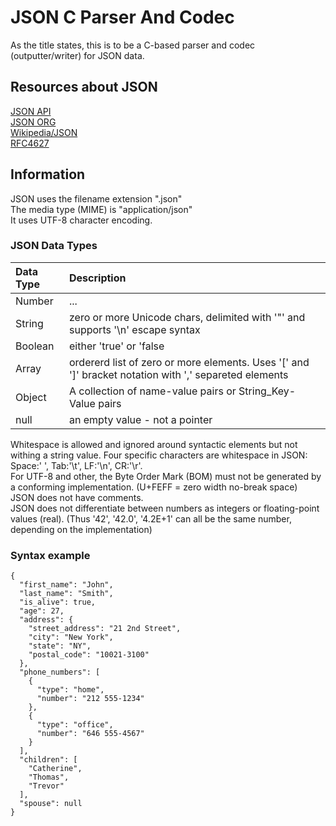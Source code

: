 # JSON C Parser And Codec
As the title states, this is to be a C-based parser and codec (outputter/writer) for JSON data.  

## Resources about JSON
[JSON API](https://jsonapi.org/examples/)  
[JSON ORG](https://json.org/example)  
[Wikipedia/JSON](https://en.wikipedia.org/wiki/JSON)  
[RFC4627](https://datatracker.ietf.org/doc/html/rfc4627)  

## Information
JSON uses the filename extension ".json"  
The media type (MIME) is "application/json"  
It uses UTF-8 character encoding.  

### JSON Data Types
| Data Type | Description |
| :-- | :-- |
| Number | ... |
| String | zero or more Unicode chars, delimited with '"' and supports '\n' escape syntax |
| Boolean | either 'true' or 'false |
| Array	| ordererd list of zero or more elements. Uses '[' and ']' bracket notation with ',' separeted elements |
| Object | A collection of name-value pairs or String_Key-Value pairs |
| null | an empty value - not a pointer |

Whitespace is allowed and ignored around syntactic elements but not withing a string value.
Four specific characters are whitespace in JSON: Space:' ', Tab:'\t', LF:'\n', CR:'\r'.  
For UTF-8 and other, the Byte Order Mark (BOM) must not be generated by a conforming implementation. (U+FEFF = zero width no-break space)  
JSON does not have comments.  
JSON does not differentiate between numbers as integers or floating-point values (real).  (Thus '42', '42.0', '4.2E+1' can all be the same number, depending on the implementation)  


### Syntax example
```
{
  "first_name": "John",
  "last_name": "Smith",
  "is_alive": true,
  "age": 27,
  "address": {
    "street_address": "21 2nd Street",
    "city": "New York",
    "state": "NY",
    "postal_code": "10021-3100"
  },
  "phone_numbers": [
    {
      "type": "home",
      "number": "212 555-1234"
    },
    {
      "type": "office",
      "number": "646 555-4567"
    }
  ],
  "children": [
    "Catherine",
    "Thomas",
    "Trevor"
  ],
  "spouse": null
}
```

